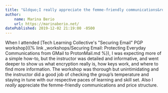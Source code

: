 ```yaml
---
title: "&ldquo;I really appreciate the femme-friendly communications&rdquo;"
author:
    name: Marina Berio
    url: https://marinaberio.net/
datePublished: 2019-12-02 21:19:00 -0500
---
```


When I attended [Tech Learning Collective's "Securing Email" PGP workshop]({% link _workshops/Securing Email: Protecting Everyday Communications from GMail to ProtonMail.md %}), I was expecting more of a simple how-to, but the instructor was detailed and informative, and went deeper to show us what encryption really is, how keys work, and where to find more information. The workshop was thorough but unintimidating and the instructor did a good job of checking the group’s temperature and staying in tune with our respective paces of learning and skill set. Also I *really* appreciate the femme-friendly communications and price structure.
